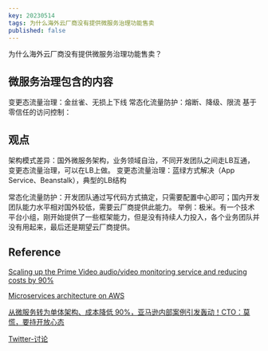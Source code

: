 ```yaml
---
key: 20230514
tags: 为什么海外云厂商没有提供微服务治理功能售卖
published: false
---
```


为什么海外云厂商没有提供微服务治理功能售卖？<!--more-->

## 微服务治理包含的内容

变更态流量治理：金丝雀、无损上下线
常态化流量防护：熔断、降级、限流
基于零信任的访问控制：

## 观点

架构模式差异：国外微服务架构，业务领域自治，不同开发团队之间走LB互通，变更态流量治理，可以在LB上做。
变更态流量治理：蓝绿方式解决（App Service、Beanstalk），典型的LB结构

常态化流量防护：开发团队通过写代码方式搞定，只需要配置中心即可；国内开发团队能力水平相对国外较低，需要云厂商提供此能力。
举例：极米。有一个技术平台小组，刚开始提供了一些框架能力，但是没有持续人力投入，各个业务团队并没有用起来，最后还是期望云厂商提供。


## Reference

[Scaling up the Prime Video audio/video monitoring service and reducing costs by 90%](https://www.primevideotech.com/video-streaming/scaling-up-the-prime-video-audio-video-monitoring-service-and-reducing-costs-by-90)

[Microservices architecture on AWS](https://docs.aws.amazon.com/whitepapers/latest/microservices-on-aws/simple-microservices-architecture-on-aws.html)

[从微服务转为单体架构、成本降低 90%，亚马逊内部案例引发轰动！CTO：莫慌，要持开放心态](https://mp.weixin.qq.com/s/fQtAMf4BfJxdBPWDE5ygwg)

[Twitter-讨论](https://twitter.com/dvassallo/status/1654880475603935232)

